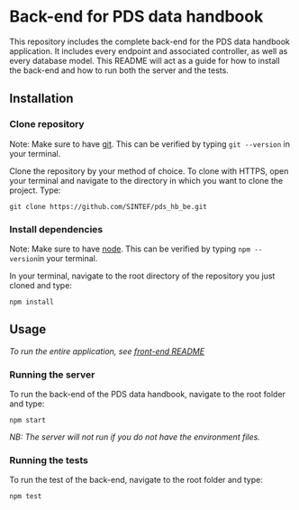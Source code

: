 # Back-end for PDS data handbook

This repository includes the complete back-end for the PDS data handbook application. It includes every endpoint and associated controller, as well as every database model. This README will act as a guide for how to install the back-end and how to run both the server and the tests.

## Installation

### Clone repository

Note: Make sure to have [git](https://git-scm.com/). This can be verified by typing ```git --version``` in your terminal.

Clone the repository by your method of choice. To clone with HTTPS, open your terminal and navigate to the directory in which you want to clone the project. Type:
```
git clone https://github.com/SINTEF/pds_hb_be.git
```

### Install dependencies

Note: Make sure to have [node](https://nodejs.org/en/download/). This can be verified by typing ```npm --version```in your terminal.

In your terminal, navigate to the root directory of the repository you just cloned and type:
```
npm install
```

## Usage

_To run the entire application, see [front-end README](https://github.com/SINTEF/pds_hb/blob/development/README.md)_

### Running the server

To run the back-end of the PDS data handbook, navigate to the root folder and type:
```
npm start
```

_NB: The server will not run if you do not have the environment files._


### Running the tests

To run the test of the back-end, navigate to the root folder and type:
```
npm test
```
